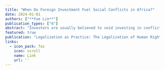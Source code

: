 ```yaml
---
title: "When Do Foreign Investment Fuel Social Conflicts in Africa?"
date: 2024-01-01
authors: ["**Yue Lin**"]
publication_types: ["6"]
abstract: "Investors are usually believed to void investing in conflict zones when they expand their business globally. In this chapter, I explore the potential for foreign direct investment (FDI) to contribute to intrastate conflicts in developing countries, shedding light on the often-overlooked negative impact of foreign capital. Utilizing mixed methods, I analyze the impact of different types of FDI on the legalization of human rights laws prohibiting torture and other forms of political violence. Specifically, I focus on the impact different sectoral investments from foreign countries have on the process, as well as the impact of divergent weights of investment in each sector. I argue that foreign investment has heterogeneous effects across sectors on social conflicts in Africa. I rely on social conflict partially as a proxy for the strength of the legalization of human rights laws prohibiting government use of excessive force. Based on data in fDi Markets and the Armed Conflict, Location, and Event Project (ACLED) from 2013 to 2019, I use a difference-in-difference method, with net flows of foreign investment in each interested year by sector and lagged social conflicts, to study the causal relationship between FDI and the likelihood of inciting social conflicts in Africa.  I compare Chinese oil investment in Sudan with Chinese construction and manufacturing investment in Ethiopia. Overall, the results demonstrate that investment toward “inclusive” sectors, including the manufacturing, construction, and service sectors, mitigate host countries’ social conflicts: such investment has positive spillover effects for the strength of civil society, local empowerment and provides long-term public welfare for local workers. By contrast, investment in “extractive” sectors, including the oil and mining sectors, intensifies host countries’ social conflicts, including wealth inequalities, corruption, and absences of government accountability to the public. There are a number of implications this study has for foreign investors, including proper timing for market entry, readjustment, and even withdrawal for MNCs. Moreover, investment managers do more to learn about the impacts of resource allocation across various sectors in society. Greater knowledge of local power structures and extant relations between non-governmental and governmental sectors in a country holds promise as a way of lessening the negative unintended consequences of FDI on social stability."
featured: true
publication: "Legalization as Practice: The Legalization of Human Rights Laws Prohibiting Torture and Other Forms of State-Sanctioned Violence in Africa (under contract with Routledge)"
links:
  - icon_pack: fas
    icon: scroll
    name: Link
    url: ''
---
```

